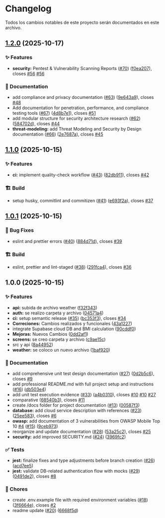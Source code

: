 # Changelog

Todos los cambios notables de este proyecto serán documentados en este archivo.

## [1.2.0](https://github.com/XMaximusYakuzaX/reservas-medicas/compare/v1.1.0...v1.2.0) (2025-10-17)

### ✨ Features

- **security:** Pentest & Vulnerability Scanning Reports ([#70](https://github.com/XMaximusYakuzaX/reservas-medicas/issues/70)) ([f0ea207](https://github.com/XMaximusYakuzaX/reservas-medicas/commit/f0ea2070dbee03b28942d64678719b3ad3d4144c)), closes [#56](https://github.com/XMaximusYakuzaX/reservas-medicas/issues/56) [#56](https://github.com/XMaximusYakuzaX/reservas-medicas/issues/56)

### 📝 Documentation

- add compliance and privacy documentation ([#63](https://github.com/XMaximusYakuzaX/reservas-medicas/issues/63)) ([9e643a9](https://github.com/XMaximusYakuzaX/reservas-medicas/commit/9e643a998ad8dbd3e272ff37a27e2a0894947849)), closes [#48](https://github.com/XMaximusYakuzaX/reservas-medicas/issues/48)
- Add documentation for penetration, performance, and compliance testing tools ([#67](https://github.com/XMaximusYakuzaX/reservas-medicas/issues/67)) ([4d8b7e1](https://github.com/XMaximusYakuzaX/reservas-medicas/commit/4d8b7e18aa7de742d00b6b9983cd2666999ea68b)), closes [#51](https://github.com/XMaximusYakuzaX/reservas-medicas/issues/51)
- add modular structure for security architecture research ([#62](https://github.com/XMaximusYakuzaX/reservas-medicas/issues/62)) ([584702d](https://github.com/XMaximusYakuzaX/reservas-medicas/commit/584702d582faf452e0aa179913b1a645de61c507)), closes [#44](https://github.com/XMaximusYakuzaX/reservas-medicas/issues/44)
- **threat-modeling:** add Threat Modeling and Security by Design documentation ([#66](https://github.com/XMaximusYakuzaX/reservas-medicas/issues/66)) ([2e7687a](https://github.com/XMaximusYakuzaX/reservas-medicas/commit/2e7687aaf5b6f1fbed79d25d634c78ed3a98196d)), closes [#45](https://github.com/XMaximusYakuzaX/reservas-medicas/issues/45)

## [1.1.0](https://github.com/XMaximusYakuzaX/reservas-medicas/compare/v1.0.1...v1.1.0) (2025-10-15)

### ✨ Features

- **ci:** implement quality-check workflow ([#43](https://github.com/XMaximusYakuzaX/reservas-medicas/issues/43)) ([82db911](https://github.com/XMaximusYakuzaX/reservas-medicas/commit/82db91154613d8311b19c0ecb2fa5df44234e6e8)), closes [#42](https://github.com/XMaximusYakuzaX/reservas-medicas/issues/42)

### 🏗️ Build

- setup husky, commitlint and commitizen ([#41](https://github.com/XMaximusYakuzaX/reservas-medicas/issues/41)) ([e693f2a](https://github.com/XMaximusYakuzaX/reservas-medicas/commit/e693f2ac635a4846e1f8c0324378031eac654d38)), closes [#37](https://github.com/XMaximusYakuzaX/reservas-medicas/issues/37)

## [1.0.1](https://github.com/XMaximusYakuzaX/reservas-medicas/compare/v1.0.0...v1.0.1) (2025-10-15)

### 🐛 Bug Fixes

- eslint and prettier errors ([#40](https://github.com/XMaximusYakuzaX/reservas-medicas/issues/40)) ([884d71d](https://github.com/XMaximusYakuzaX/reservas-medicas/commit/884d71dd7f3c483f2e0e27b27887a3cdbf332530)), closes [#39](https://github.com/XMaximusYakuzaX/reservas-medicas/issues/39)

### 🏗️ Build

- eslint, prettier and lint-staged ([#38](https://github.com/XMaximusYakuzaX/reservas-medicas/issues/38)) ([291fca4](https://github.com/XMaximusYakuzaX/reservas-medicas/commit/291fca47679e44cad710ca0ff47f9f3389aedd54)), closes [#36](https://github.com/XMaximusYakuzaX/reservas-medicas/issues/36)

## 1.0.0 (2025-10-15)

### ✨ Features

- **api:** subida de archivo weather ([f32f343](https://github.com/XMaximusYakuzaX/reservas-medicas/commit/f32f343ff6ff9e8278ebee80d55b8674f51a7274))
- **auth:** se realizo carpeta y archivo ([04571a4](https://github.com/XMaximusYakuzaX/reservas-medicas/commit/04571a432a00627e743108a9f202b076f6875bfb))
- **ci:** setup semantic release ([#35](https://github.com/XMaximusYakuzaX/reservas-medicas/issues/35)) ([bc353f3](https://github.com/XMaximusYakuzaX/reservas-medicas/commit/bc353f3ef0e690c66db08a8cd3104692d69502e7)), closes [#34](https://github.com/XMaximusYakuzaX/reservas-medicas/issues/34)
- **Correciones:** Cambios realizados y funcionales ([43a1227](https://github.com/XMaximusYakuzaX/reservas-medicas/commit/43a1227ff8d656ee7192ba5c94f41c25f839a75f))
- integrate Supabase cloud DB and BMI calculation ([90cddf0](https://github.com/XMaximusYakuzaX/reservas-medicas/commit/90cddf064009ed7a8c8441acf8294cf2d2eb7eec))
- **Mejoras:** Nuevos Cambios ([0dd2af1](https://github.com/XMaximusYakuzaX/reservas-medicas/commit/0dd2af17d71d812d6bf928c1830a79a70cebd51d))
- **screens:** se creo carpeta y archivo ([c9ae15c](https://github.com/XMaximusYakuzaX/reservas-medicas/commit/c9ae15ccfba90f723fe4d727a054748118d94a4a))
- src y api ([8a44952](https://github.com/XMaximusYakuzaX/reservas-medicas/commit/8a44952a2cd289f3486cd6837323af965a19999f))
- **weather:** se coloco un nuevo archivo ([1baf920](https://github.com/XMaximusYakuzaX/reservas-medicas/commit/1baf920cf20a29649ffba98d13acbd7ac1870841))

### 📝 Documentation

- add comprehensive unit test design documentation ([#27](https://github.com/XMaximusYakuzaX/reservas-medicas/issues/27)) ([0d2b5c6](https://github.com/XMaximusYakuzaX/reservas-medicas/commit/0d2b5c644cfa9643c1adfebd383f2ea5ac069621)), closes [#9](https://github.com/XMaximusYakuzaX/reservas-medicas/issues/9)
- add professional README.md with full project setup and instructions ([#16](https://github.com/XMaximusYakuzaX/reservas-medicas/issues/16)) ([db503e4](https://github.com/XMaximusYakuzaX/reservas-medicas/commit/db503e4e4db5abda50f90b0faa2f865b8cf7d2ee))
- add unit test execution evidence ([#33](https://github.com/XMaximusYakuzaX/reservas-medicas/issues/33)) ([a4b0310](https://github.com/XMaximusYakuzaX/reservas-medicas/commit/a4b0310fd92809a8a419aa7b83e8feadff8d2ccf)), closes [#10](https://github.com/XMaximusYakuzaX/reservas-medicas/issues/10) [#10](https://github.com/XMaximusYakuzaX/reservas-medicas/issues/10) [#27](https://github.com/XMaximusYakuzaX/reservas-medicas/issues/27)
- comparative ([68540b3](https://github.com/XMaximusYakuzaX/reservas-medicas/commit/68540b36d82d16163a68506a8833c36aadaaf9a6)), closes [#11](https://github.com/XMaximusYakuzaX/reservas-medicas/issues/11)
- create /docs folder for project documentation ([#13](https://github.com/XMaximusYakuzaX/reservas-medicas/issues/13)) ([00587f3](https://github.com/XMaximusYakuzaX/reservas-medicas/commit/00587f3fb0180098f4b3c2cc213872374a61efa8))
- **database:** add cloud service description with references ([#23](https://github.com/XMaximusYakuzaX/reservas-medicas/issues/23)) ([25ee583](https://github.com/XMaximusYakuzaX/reservas-medicas/commit/25ee58396c9473a79ff908f821ebaaeb0c6ec59b)), closes [#6](https://github.com/XMaximusYakuzaX/reservas-medicas/issues/6)
- **owasp:** add documentation of 3 vulnerabilities from OWASP Mobile Top 10 [#4](https://github.com/XMaximusYakuzaX/reservas-medicas/issues/4) ([#15](https://github.com/XMaximusYakuzaX/reservas-medicas/issues/15)) ([9ceb973](https://github.com/XMaximusYakuzaX/reservas-medicas/commit/9ceb9735ad3ee3e666d2d1d94c4c00f6dbd830dc))
- reorganize and update documentation ([#28](https://github.com/XMaximusYakuzaX/reservas-medicas/issues/28)) ([53a25c2](https://github.com/XMaximusYakuzaX/reservas-medicas/commit/53a25c26671010c4d54245d64e6fab2e9210055f)), closes [#25](https://github.com/XMaximusYakuzaX/reservas-medicas/issues/25)
- **security:** add improved SECURITY.md ([#24](https://github.com/XMaximusYakuzaX/reservas-medicas/issues/24)) ([3969fc2](https://github.com/XMaximusYakuzaX/reservas-medicas/commit/3969fc2e7f56ab538ba5483281814dccef6bb883))

### ✅ Tests

- **jest:** finalize fixes and type adjustments before branch creation ([#26](https://github.com/XMaximusYakuzaX/reservas-medicas/issues/26)) ([acd7ee5](https://github.com/XMaximusYakuzaX/reservas-medicas/commit/acd7ee5ba6e59df9f782ec0dc5ac931988bd77b7))
- **jest:** validate DB-related authentication flow with mocks ([#29](https://github.com/XMaximusYakuzaX/reservas-medicas/issues/29)) ([0491de2](https://github.com/XMaximusYakuzaX/reservas-medicas/commit/0491de234a8d6be83468f07e9f00a32fcdb6cdfb)), closes [#8](https://github.com/XMaximusYakuzaX/reservas-medicas/issues/8)

### 🔧 Chores

- create .env.example file with required environment variables ([#18](https://github.com/XMaximusYakuzaX/reservas-medicas/issues/18)) ([3f6664e](https://github.com/XMaximusYakuzaX/reservas-medicas/commit/3f6664e26d6e674d71093e22ce556e44e15c7aef)), closes [#2](https://github.com/XMaximusYakuzaX/reservas-medicas/issues/2)
- readme update ([#20](https://github.com/XMaximusYakuzaX/reservas-medicas/issues/20)) ([6668f5d](https://github.com/XMaximusYakuzaX/reservas-medicas/commit/6668f5d07f4e356b7eb9a56dab5a112cb21e2d7a))
